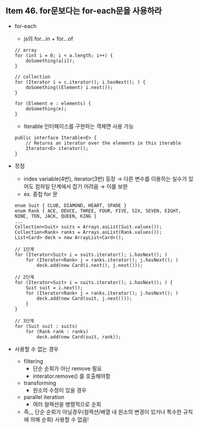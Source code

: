 ## Item 46. for문보다는 for-each문을 사용하라 

* for-each
    - js의 for...in + for...of
    ```
    // array
    for (int i = 0; i < a.length; i++) {
        doSomething(a[i]);
    }
      
    // collection
    for (Iterator i = c.iterator(); i.hasNext(); ) { 
        doSomething((Element) i.next());
    }
      
    for (Element e : elements) {
        doSomething(e);
    }
    ```
    - Iterable 인터페이스를 구현하는 객체면 사용 가능
    ```
    public interface Iterable<E> {
        // Returns an iterator over the elements in this iterable
        Iterator<E> iterator();
    }
    ```

* 장점
    - index variable(4번), iterator(3번) 등장 → 다른 변수를 이용하는 실수가 있어도 컴파일 단계에서 잡기 어려움 → 이를 보완
    - ex. 중첩 for 문 
    ```
    enum Suit { CLUB, DIAMOND, HEART, SPADE }
    enum Rank { ACE, DEUCE, THREE, FOUR, FIVE, SIX, SEVEN, EIGHT,
    NINE, TEN, JACK, QUEEN, KING }
    ...
    Collection<Suit> suits = Arrays.asList(Suit.values());
    Collection<Rank> ranks = Arrays.asList(Rank.values());
    List<Card> deck = new ArrayList<Card>();

    // 1단계 
    for (Iterator<Suit> i = suits.iterator(); i.hasNext(); )
        for (Iterator<Rank> j = ranks.iterator(); j.hasNext(); )
            deck.add(new Card(i.next(), j.next()));

    // 2단계 
    for (Iterator<Suit> i = suits.iterator(); i.hasNext(); ) {
        Suit suit = i.next();
        for (Iterator<Rank> j = ranks.iterator(); j.hasNext(); )
            deck.add(new Card(suit, j.next()));
        }
    }
    
    // 3단계 
    for (Suit suit : suits)
        for (Rank rank : ranks)
            deck.add(new Card(suit, rank));
    ```

* 사용할 수 없는 경우
    - filtering
        + 단순 순회가 아닌 remove 필요
        + interator.remove() 를 호출해야함
    - transforming
        + 원소의 수정이 있을 경우  
    - parallel iteration
        + 여러 컬렉션을 병렬적으로 순회 
    - 즉,,, 단순 순회가 아닐경우(컬렉션/배열 내 원소의 변경이 있거나 특수한 규칙에 의해 순회) 사용할 수 없음!
